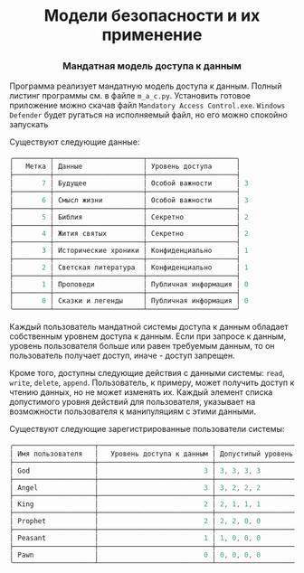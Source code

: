 # <p align = "center"> Модели безопасности и их применение</p>

### <p align = "center">Мандатная модель доступа к данным</p>
Программа реализует мандатную модель доступа к данным. Полный листинг программы см. в файле `m_a_c.py`. Установить готовое приложение можно скачав файл `Mandatory Access Control.exe`. `Windows Defender` будет ругаться на исполняемый файл, но его можно спокойно запускать

Существуют  следующие данные: 
```powershell
╭─────────┬──────────────────────┬──────────────────────╮
│   Метка │ Данные               │ Уровень доступа      │
├─────────┼──────────────────────┼──────────────────────┤
│       7 │ Будущее              │ Особой важности      │ 3
├─────────┼──────────────────────┼──────────────────────┤ 
│       6 │ Смысл жизни          │ Особой важности      │ 3
├─────────┼──────────────────────┼──────────────────────┤
│       5 │ Библия               │ Секретно             │ 2 
├─────────┼──────────────────────┼──────────────────────┤
│       4 │ Жития святых         │ Секретно             │ 2
├─────────┼──────────────────────┼──────────────────────┤
│       3 │ Исторические хроники │ Конфиденциально      │ 1
├─────────┼──────────────────────┼──────────────────────┤
│       2 │ Светская литература  │ Конфиденциально      │ 1
├─────────┼──────────────────────┼──────────────────────┤
│       1 │ Проповеди            │ Публичная информация │ 0 
├─────────┼──────────────────────┼──────────────────────┤
│       0 │ Сказки и легенды     │ Публичная информация │ 0
╰─────────┴──────────────────────┴──────────────────────╯
```

Каждый пользователь мандатной системы доступа к данным обладает собственным уровнем доступа к данным. Если при запросе к данным, уровень пользователя больше или равен требуемым данным, то он пользователь получает доступ, иначе - доступ запрещен. 

Кроме того, доступны следующие действия с данными системы: `read`, `write`, `delete`, `append`. Пользователь, к примеру, может получить доступ к чтению данных, но не может изменять их. Каждый элемент списка допустимого уровня действий для пользователя, указывает на возможности пользователя к манипуляциям с этими данными.

Существуют следующие зарегистрированные пользователи системы: 

```powershell
╭────────────────────┬────────────────────────────┬───────────────────────────────╮
│ Имя пользователя   │   Уровень доступа к данным │ Допустипый уровень действий   │
├────────────────────┼────────────────────────────┼───────────────────────────────┤
│ God                │                          3 │ 3, 3, 3, 3                    │
├────────────────────┼────────────────────────────┼───────────────────────────────┤
│ Angel              │                          3 │ 3, 2, 2, 2                    │
├────────────────────┼────────────────────────────┼───────────────────────────────┤
│ King               │                          2 │ 2, 1, 1, 1                    │
├────────────────────┼────────────────────────────┼───────────────────────────────┤
│ Prophet            │                          2 │ 2, 2, 0, 0                    │
├────────────────────┼────────────────────────────┼───────────────────────────────┤
│ Peasant            │                          1 │ 1, 0, 0, 0                    │
├────────────────────┼────────────────────────────┼───────────────────────────────┤
│ Pawn               │                          0 │ 0, 0, 0, 0                    │
╰────────────────────┴────────────────────────────┴───────────────────────────────╯
```



